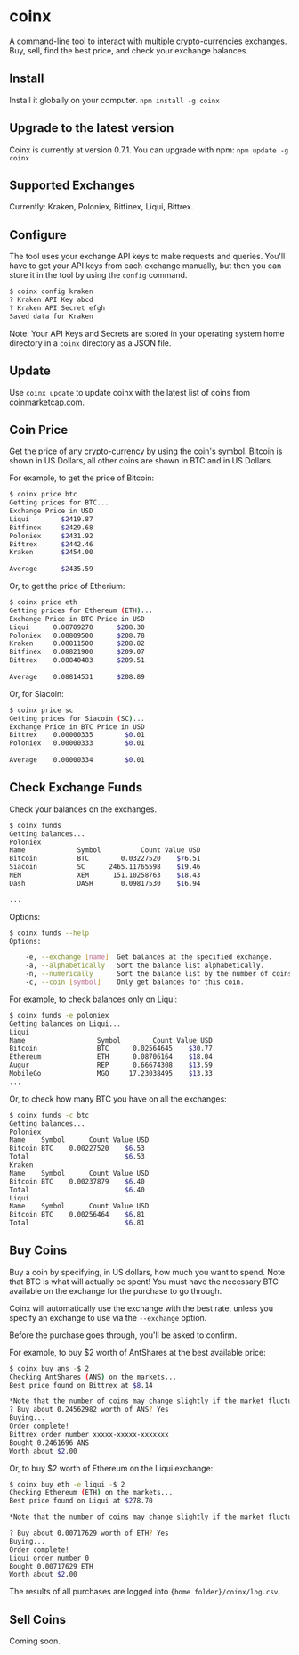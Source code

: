 # coinx
A command-line tool to interact with multiple crypto-currencies exchanges. Buy, sell, find the best price, and check your exchange balances.

## Install
Install it globally on your computer.
`npm install -g coinx`

## Upgrade to the latest version
Coinx is currently at version 0.7.1.  You can upgrade with npm:
`npm update -g coinx`

## Supported Exchanges
Currently: Kraken, Poloniex, Bitfinex, Liqui, Bittrex. 

## Configure
The tool uses your exchange API keys to make requests and queries. You'll have to get your API keys from each exchange manually, but then you can store it in the tool by using the `config` command.
```bash
$ coinx config kraken
? Kraken API Key abcd
? Kraken API Secret efgh
Saved data for Kraken
```

Note: Your API Keys and Secrets are stored in your operating system home directory in a `coinx` directory as a JSON file.

## Update
Use `coinx update` to update coinx with the latest list of coins from [coinmarketcap.com](https://coinmaketcap.com). 

## Coin Price
Get the price of any crypto-currency by using the coin's symbol. Bitcoin is shown in US Dollars, all other coins are shown in BTC and in US Dollars.

For example, to get the price of Bitcoin:
```bash
$ coinx price btc
Getting prices for BTC...
Exchange Price in USD
Liqui        $2419.87
Bitfinex     $2429.68
Poloniex     $2431.92
Bittrex      $2442.46
Kraken       $2454.00
                     
Average      $2435.59
```
Or, to get the price of Etherium:
```bash
$ coinx price eth
Getting prices for Ethereum (ETH)...
Exchange Price in BTC Price in USD
Liqui      0.08789270      $208.30
Poloniex   0.08809500      $208.78
Kraken     0.08811500      $208.82
Bitfinex   0.08821900      $209.07
Bittrex    0.08840483      $209.51
                                  
Average    0.08814531      $208.89
```

Or, for Siacoin:
```bash
$ coinx price sc
Getting prices for Siacoin (SC)...
Exchange Price in BTC Price in USD
Bittrex    0.00000335        $0.01
Poloniex   0.00000333        $0.01
                                  
Average    0.00000334        $0.01
```

## Check Exchange Funds
Check your balances on the exchanges.

```bash
$ coinx funds
Getting balances...
Poloniex
Name             Symbol          Count Value USD
Bitcoin          BTC        0.03227520    $76.51
Siacoin          SC      2465.11765598    $19.46
NEM              XEM      151.10258763    $18.43
Dash             DASH       0.09817530    $16.94

...
```
Options:
```bash
$ coinx funds --help
Options:

    -e, --exchange [name]  Get balances at the specified exchange.
    -a, --alphabetically   Sort the balance list alphabetically.
    -n, --numerically      Sort the balance list by the number of coins, descending.
    -c, --coin [symbol]    Only get balances for this coin.
```
For example, to check balances only on Liqui:
```bash
$ coinx funds -e poloniex
Getting balances on Liqui...
Liqui
Name                  Symbol        Count Value USD
Bitcoin               BTC      0.02564645    $30.77
Ethereum              ETH      0.08706164    $18.04
Augur                 REP      0.66674308    $13.59
MobileGo              MGO     17.23038495    $13.33
...
```
Or, to check how many BTC you have on all the exchanges:
```bash
$ coinx funds -c btc
Getting balances...
Poloniex
Name    Symbol      Count Value USD
Bitcoin BTC    0.00227520    $6.53
Total                        $6.53
Kraken
Name    Symbol      Count Value USD
Bitcoin BTC    0.00237879    $6.40
Total                        $6.40
Liqui
Name    Symbol      Count Value USD
Bitcoin BTC    0.00256464    $6.81
Total                        $6.81


```
## Buy Coins
Buy a coin by specifying, in US dollars, how much you want to spend. Note that BTC is what will actually be spent! You must have the necessary BTC available on the exchange for the purchase to go through.

Coinx will automatically use the exchange with the best rate, unless you specify an exchange to use via the `--exchange` option.

Before the purchase goes through, you'll be asked to confirm.

For example, to buy $2 worth of AntShares at the best available price:
```bash
$ coinx buy ans -$ 2
Checking AntShares (ANS) on the markets...
Best price found on Bittrex at $8.14

*Note that the number of coins may change slightly if the market fluctuates*
? Buy about 0.24562982 worth of ANS? Yes
Buying...
Order complete!
Bittrex order number xxxxx-xxxxx-xxxxxxx
Bought 0.2461696 ANS
Worth about $2.00
```

Or, to buy $2 worth of Ethereum on the Liqui exchange:
```bash
$ coinx buy eth -e liqui -$ 2
Checking Ethereum (ETH) on the markets...
Best price found on Liqui at $278.70

*Note that the number of coins may change slightly if the market fluctuates*

? Buy about 0.00717629 worth of ETH? Yes
Buying...
Order complete!
Liqui order number 0
Bought 0.00717629 ETH
Worth about $2.00
```
The results of all purchases are logged into `{home folder}/coinx/log.csv`.
## Sell Coins
Coming soon.
